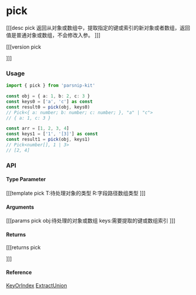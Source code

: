# pick
[[[desc pick
返回从对象或数组中，提取指定的键或索引的新对象或者数组，返回值是普通对象或数组，不会修改入参。
]]]

[[[version pick
  
]]]
### Usage

```typescript
import { pick } from 'parsnip-kit'

const obj = { a: 1, b: 2, c: 3 }
const keys0 = ['a', 'c'] as const
const result0 = pick(obj, keys0)
// Pick<{ a: number; b: number; c: number; }, "a" | "c">
// { a: 1, c: 3 }

const arr = [1, 2, 3, 4]
const keys1 = ['1', '[3]'] as const
const result1 = pick(obj, keys1)
// Pick<number[], 1 | 3>
// [2, 4]
```


### API

#### Type Parameter
[[[template pick
T:待处理对象的类型
R:字段路径数组类型
]]]
#### Arguments
[[[params pick
obj:待处理的对象或数组
keys:需要提取的键或数组索引
]]]
#### Returns
[[[returns pick

]]]
#### Reference

[KeyOrIndex](../common/types#keyorindex) [ExtractUnion](../common/types#extractunion)